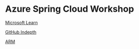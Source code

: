 # Azure Spring Cloud Workshop
[Microsoft Learn](https://docs.microsoft.com/en-us/learn/modules/azure-spring-cloud-workshop/?WT.mc_id=cloudskillschallenge_8351edfe-a67a-46d4-81cd-6439844b72ac)

[GitHub Indepth](https://github.com/microsoft/azure-spring-cloud-training)

[ARM](/ARM/readme.md)
